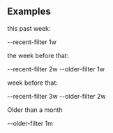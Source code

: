 
## Examples

this past week:

   --recent-filter 1w

the week before that: 

   --recent-filter 2w --older-filter 1w

week before that: 

   --recent-filter 3w --older-filter 2w

Older than a month

   --older-filter 1m
